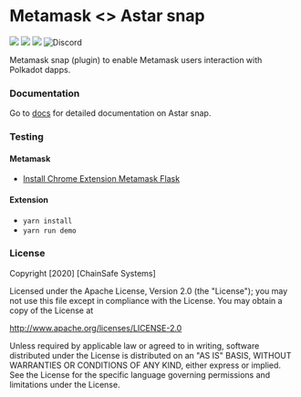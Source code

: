 # Metamask <> Astar snap
![](https://github.com/AstarNetwork/metamask-snap-astar/workflows/ci/badge.svg)
![](https://img.shields.io/github/issues-raw/AstarNetwork/metamask-snap-astar)
![](https://img.shields.io/github/license/chainsafe/metamask-snap-polkadot)
![Discord](https://img.shields.io/discord/644182966574252073?color=blue&label=Discord&logo=discord)

Metamask snap (plugin) to enable Metamask users interaction with Polkadot dapps.

### Documentation

Go to [docs](https://docs.astar.network/docs/build/astar-beta-labs/metamask-snaps/) for detailed documentation on Astar snap.

### Testing

#### Metamask
- [Install Chrome Extension Metamask Flask](https://chrome.google.com/webstore/detail/metamask-flask-developmen/ljfoeinjpaedjfecbmggjgodbgkmjkjk)


#### Extension
- `yarn install`
- `yarn run demo`


### License
Copyright [2020] [ChainSafe Systems]

Licensed under the Apache License, Version 2.0 (the "License");
you may not use this file except in compliance with the License.
You may obtain a copy of the License at

   http://www.apache.org/licenses/LICENSE-2.0

Unless required by applicable law or agreed to in writing, software
distributed under the License is distributed on an "AS IS" BASIS,
WITHOUT WARRANTIES OR CONDITIONS OF ANY KIND, either express or implied.
See the License for the specific language governing permissions and
limitations under the License.
